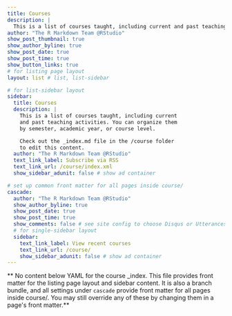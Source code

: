 ```yaml
---
title: Courses
description: |
  This is a list of courses taught, including current and past teaching activities.
author: "The R Markdown Team @RStudio"
show_post_thumbnail: true
show_author_byline: true
show_post_date: true
show_post_time: true
show_button_links: true
# for listing page layout
layout: list # list, list-sidebar

# for list-sidebar layout
sidebar:
  title: Courses
  description: |
    This is a list of courses taught, including current
    and past teaching activities. You can organize them
    by semester, academic year, or course level.

    Check out the _index.md file in the /course folder
    to edit this content.
  author: "The R Markdown Team @RStudio"
  text_link_label: Subscribe via RSS
  text_link_url: /course/index.xml
  show_sidebar_adunit: false # show ad container

# set up common front matter for all pages inside course/
cascade:
  author: "The R Markdown Team @RStudio"
  show_author_byline: true
  show_post_date: true
  show_post_time: true
  show_comments: false # see site config to choose Disqus or Utterances
  # for single-sidebar layout
  sidebar:
    text_link_label: View recent courses
    text_link_url: /course/
    show_sidebar_adunit: false # show ad container
---
```


** No content below YAML for the course _index. This file provides front matter for the listing page layout and sidebar content. It is also a branch bundle, and all settings under `cascade` provide front matter for all pages inside course/. You may still override any of these by changing them in a page's front matter.**
